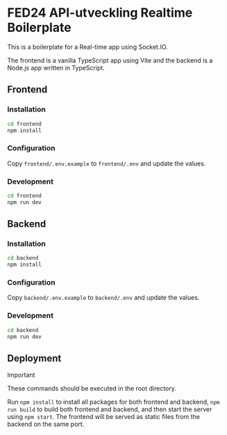 # FED24 API-utveckling Realtime Boilerplate

This is a boilerplate for a Real-time app using Socket.IO.

The frontend is a vanilla TypeScript app using Vite and the backend is a Node.js app written in TypeScript.

## Frontend

### Installation

```sh
cd frontend
npm install
```

### Configuration

Copy `frontend/.env.example` to `frontend/.env` and update the values.

### Development

```sh
cd frontend
npm run dev
```

## Backend

### Installation

```sh
cd backend
npm install
```

### Configuration

Copy `backend/.env.example` to `backend/.env` and update the values.

### Development

```sh
cd backend
npm run dev
```

## Deployment

> [!IMPORTANT]
> These commands should be executed in the root directory.

Run `npm install` to install all packages for both frontend and backend, `npm run build` to build both frontend and backend, and then start the server using `npm start`. The frontend will be served as static files from the backend on the same port.
